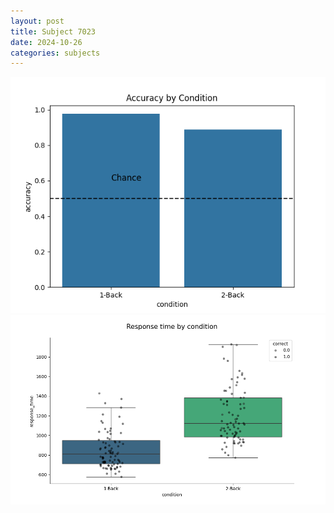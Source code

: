 ```yaml
---
layout: post
title: Subject 7023
date: 2024-10-26
categories: subjects
---
```


![](data/7023/run-16/7023_ATS_acc.png)
![](data/7023/run-16/7023_ATS_rt.png)
